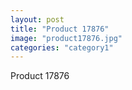 ```yaml
---
layout: post
title: "Product 17876"
image: "product17876.jpg"
categories: "category1"
---
```

Product 17876
